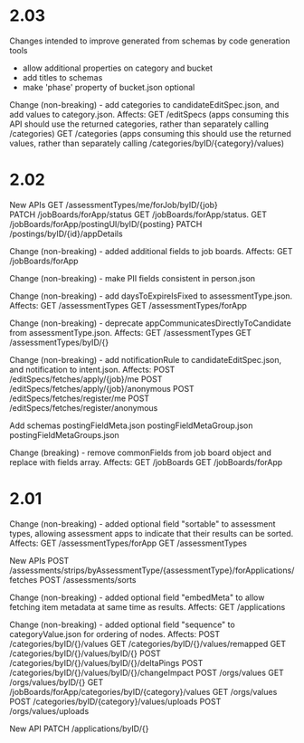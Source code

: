 2.03
====
Changes intended to improve  generated from schemas by code generation tools
 - allow additional properties on category and bucket
 - add titles to schemas
 - make 'phase' property of bucket.json optional

Change (non-breaking) - add categories to candidateEditSpec.json, and add values to category.json. Affects:
    GET /editSpecs (apps consuming this API should use the returned categories, rather than separately calling /categories)
    GET /categories (apps consuming this should use the returned values, rather than separately calling /categories/byID/{category}/values)     

2.02
====
New APIs
	GET /assessmentTypes/me/forJob/byID/{job}   
	PATCH /jobBoards/forApp/status
	GET /jobBoards/forApp/status.
	GET /jobBoards/forApp/postingUI/byID/{posting}
	PATCH /postings/byID/{id}/appDetails

Change (non-breaking) - added additional fields to job boards. Affects:
	GET /jobBoards/forApp

Change (non-breaking) - make PII fields consistent in person.json

Change (non-breaking) - add daysToExpireIsFixed to assessmentType.json. Affects:
    GET /assessmentTypes
    GET /assessmentTypes/forApp

Change (non-breaking) - deprecate appCommunicatesDirectlyToCandidate from assessmentType.json. Affects:
	GET /assessmentTypes
	GET /assessmentTypes/byID/{}

Change (non-breaking) - add notificationRule to candidateEditSpec.json, and notification to intent.json. Affects:
    POST /editSpecs/fetches/apply/{job}/me
    POST /editSpecs/fetches/apply/{job}/anonymous
    POST /editSpecs/fetches/register/me
    POST /editSpecs/fetches/register/anonymous

Add schemas
	postingFieldMeta.json
	postingFieldMetaGroup.json
	postingFieldMetaGroups.json

Change (breaking) - remove commonFields from job board object and replace with fields array. Affects:
	GET /jobBoards
	GET /jobBoards/forApp

2.01
====
Change (non-breaking) - added optional field "sortable" to assessment types, allowing assessment apps to indicate that their results can be sorted. Affects:
    GET /assessmentTypes/forApp
    GET /assessmentTypes 

New APIs
    POST /assessments/strips/byAssessmentType/{assessmentType}/forApplications/fetches
    POST /assessments/sorts

Change (non-breaking) - added optional field "embedMeta" to allow fetching item metadata at same time as results. Affects:
	GET /applications

Change (non-breaking) - added optional field "sequence" to categoryValue.json for ordering of nodes. Affects:
	POST /categories/byID/{}/values
	GET /categories/byID/{}/values/remapped
	GET /categories/byID/{}/values/byID/{}
	POST /categories/byID/{}/values/byID/{}/deltaPings
	POST /categories/byID/{}/values/byID/{}/changeImpact
	POST /orgs/values
	GET /orgs/values/byID/{}
	GET /jobBoards/forApp/categories/byID/{category}/values
	GET /orgs/values
	POST /categories/byID/{category}/values/uploads
	POST /orgs/values/uploads

New API
	PATCH /applications/byID/{}
